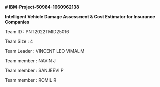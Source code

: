 **# IBM-Project-50984-1660962138**

**Intelligent Vehicle Damage Assessment &amp; Cost Estimator for Insurance Companies**

Team ID : PNT2022TMID25016

Team Size : 4

Team Leader : VINCENT LEO VIMAL M

Team member : NAVIN J

Team member : SANJEEVI P

Team member : ROMIL R
